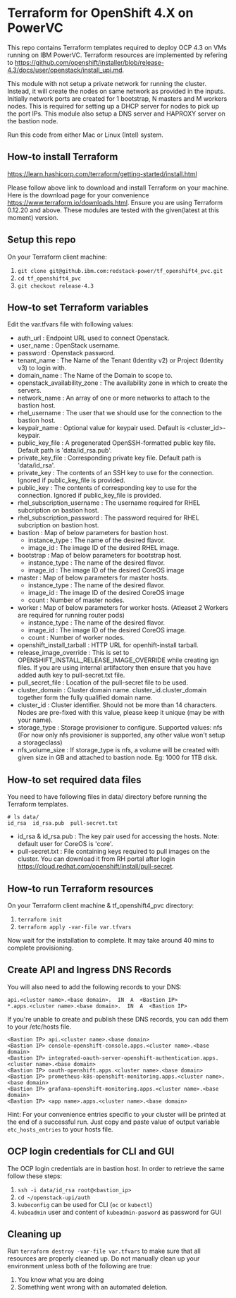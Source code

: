# Terraform for OpenShift 4.X on PowerVC
This repo contains Terraform templates required to deploy OCP 4.3 on VMs running on IBM PowerVC. Terraform resources are implemented by refering to https://github.com/openshift/installer/blob/release-4.3/docs/user/openstack/install_upi.md.

This module with not setup a private network for running the cluster. Instead, it will create the nodes on same network as provided in the inputs. Initially network ports are created for 1 bootstrap, N masters and M workers nodes. This is required for setting up a DHCP server for nodes to pick up the port IPs. This module also setup a DNS server and HAPROXY server on the bastion node.

Run this code from either Mac or Linux (Intel) system.

## How-to install Terraform
https://learn.hashicorp.com/terraform/getting-started/install.html

Please follow above link to download and install Terraform on your machine. Here is the download page for your convenience https://www.terraform.io/downloads.html. Ensure you are using Terraform 0.12.20 and above. These modules are tested with the given(latest at this moment) version.

## Setup this repo
On your Terraform client machine:
1. `git clone git@github.ibm.com:redstack-power/tf_openshift4_pvc.git`
2. `cd tf_openshift4_pvc`
3. `git checkout release-4.3`

## How-to set Terraform variables
Edit the var.tfvars file with following values:
 * auth_url : Endpoint URL used to connect Openstack.
 * user_name : OpenStack username.
 * password :  Openstack password.
 * tenant_name :  The Name of the Tenant (Identity v2) or Project (Identity v3) to login with.
 * domain_name : The Name of the Domain to scope to.
 * openstack_availability_zone : The availability zone in which to create the servers.
 * network_name : An array of one or more networks to attach to the bastion host.
 * rhel_username : The user that we should use for the connection to the bastion host.
 * keypair_name : Optional value for keypair used. Default is <cluster_id>-keypair.
 * public_key_file : A pregenerated OpenSSH-formatted public key file. Default path is 'data/id_rsa.pub'.
 * private_key_file : Corresponding private key file. Default path is 'data/id_rsa'.
 * private_key : The contents of an SSH key to use for the connection. Ignored if public_key_file is provided.
 * public_key : The contents of corresponding key to use for the connection. Ignored if public_key_file is provided.
 * rhel_subscription_username : The username required for RHEL subcription on bastion host.
 * rhel_subscription_password : The password required for RHEL subcription on bastion host.
 * bastion : Map of below parameters for bastion host.
    * instance_type : The name of the desired flavor.
    * image_id : The image ID of the desired RHEL image.
 * bootstrap : Map of below parameters for bootstrap host.
    * instance_type : The name of the desired flavor.
    * image_id : The image ID of the desired CoreOS image
 * master : Map of below parameters for master hosts.
    * instance_type : The name of the desired flavor.
    * image_id : The image ID of the desired CoreOS image
    * count : Number of master nodes.
 * worker : Map of below parameters for worker hosts. (Atleaset 2 Workers are required for running router pods)
    * instance_type : The name of the desired flavor.
    * image_id : The image ID of the desired CoreOS image.
    * count : Number of worker nodes.
 * openshift_install_tarball : HTTP URL for openhift-install tarball.
 * release_image_override : This is set to OPENSHIFT_INSTALL_RELEASE_IMAGE_OVERRIDE while creating ign files. If you are using internal artifactory then ensure that you have added auth key to pull-secret.txt file.
 * pull_secret_file : Location of the pull-secret file to be used.
 * cluster_domain : Cluster domain name. cluster_id.cluster_domain together form the fully qualified domain name.
 * cluster_id : Cluster identifier. Should not be more than 14 characters. Nodes are pre-fixed with this value, please keep it unique (may be with your name).
 * storage_type : Storage provisioner to configure. Supported values: nfs (For now only nfs provisioner is supported, any other value won't setup a storageclass)
 * nfs_volume_size : If storage_type is nfs, a volume will be created with given size in GB and attached to bastion node. Eg: 1000 for 1TB disk.

## How-to set required data files
You need to have following files in data/ directory before running the Terraform templates.
```
# ls data/
id_rsa  id_rsa.pub  pull-secret.txt
```
 * id_rsa & id_rsa.pub : The key pair used for accessing the hosts. Note: default user for CoreOS is 'core'.
 * pull-secret.txt : File containing keys required to pull images on the cluster. You can download it from RH portal after login https://cloud.redhat.com/openshift/install/pull-secret.

## How-to run Terraform resources
On your Terraform client machine & tf_openshift4_pvc directory:
1. `terraform init`
2. `terraform apply -var-file var.tfvars`

Now wait for the installation to complete. It may take around 40 mins to complete provisioning.

## Create API and Ingress DNS Records
You will also need to add the following records to your DNS:
```
api.<cluster name>.<base domain>.  IN  A  <Bastion IP>
*.apps.<cluster name>.<base domain>.  IN  A  <Bastion IP>
```
If you're unable to create and publish these DNS records, you can add them to your /etc/hosts file.
```
<Bastion IP> api.<cluster name>.<base domain>
<Bastion IP> console-openshift-console.apps.<cluster name>.<base domain>
<Bastion IP> integrated-oauth-server-openshift-authentication.apps.<cluster name>.<base domain>
<Bastion IP> oauth-openshift.apps.<cluster name>.<base domain>
<Bastion IP> prometheus-k8s-openshift-monitoring.apps.<cluster name>.<base domain>
<Bastion IP> grafana-openshift-monitoring.apps.<cluster name>.<base domain>
<Bastion IP> <app name>.apps.<cluster name>.<base domain>
```

Hint: For your convenience entries specific to your cluster will be printed at the end of a successful run. Just copy and paste value of output variable `etc_hosts_entries` to your hosts file.

## OCP login credentials for CLI and GUI
The OCP login credentials are in bastion host. In order to retrieve the same follow these steps:
1. `ssh -i data/id_rsa root@<bastion_ip>`
2. `cd ~/openstack-upi/auth`
3. `kubeconfig` can be used for CLI (`oc` or `kubectl`)
4. `kubeadmin` user and content of `kubeadmin-pasword` as password for GUI
 

## Cleaning up
Run `terraform destroy -var-file var.tfvars` to make sure that all resources are properly cleaned up. Do not manually clean up your environment unless both of the following are true:

1. You know what you are doing
2. Something went wrong with an automated deletion.
